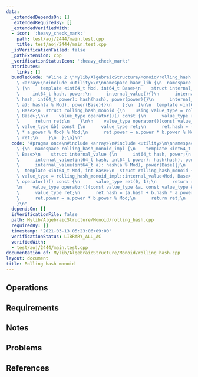 ```yaml
---
data:
  _extendedDependsOn: []
  _extendedRequiredBy: []
  _extendedVerifiedWith:
  - icon: ':heavy_check_mark:'
    path: test/aoj/2444/main.test.cpp
    title: test/aoj/2444/main.test.cpp
  _isVerificationFailed: false
  _pathExtension: cpp
  _verificationStatusIcon: ':heavy_check_mark:'
  attributes:
    links: []
  bundledCode: "#line 2 \"Mylib/AlgebraicStructure/Monoid/rolling_hash.cpp\"\n#include\
    \ <array>\n#include <utility>\n\nnamespace haar_lib {\n  namespace rolling_hash_monoid_impl\
    \ {\n    template <int64_t Mod, int64_t Base>\n    struct internal_value {\n \
    \     int64_t hash, power;\n      internal_value(){}\n      internal_value(int64_t\
    \ hash, int64_t power): hash(hash), power(power){}\n      internal_value(int64_t\
    \ a): hash(a % Mod), power(Base){}\n    };\n  }\n\n  template <int64_t Mod, int\
    \ Base>\n  struct rolling_hash_monoid {\n    using value_type = rolling_hash_monoid_impl::internal_value<Mod,\
    \ Base>;\n\n    value_type operator()() const {\n      value_type ret(0, 1);\n\
    \      return ret;\n    }\n\n    value_type operator()(const value_type &a, const\
    \ value_type &b) const {\n      value_type ret;\n      ret.hash = (a.hash + b.hash\
    \ * a.power % Mod) % Mod;\n      ret.power = a.power * b.power % Mod;\n      return\
    \ ret;\n    }\n  };\n}\n"
  code: "#pragma once\n#include <array>\n#include <utility>\n\nnamespace haar_lib\
    \ {\n  namespace rolling_hash_monoid_impl {\n    template <int64_t Mod, int64_t\
    \ Base>\n    struct internal_value {\n      int64_t hash, power;\n      internal_value(){}\n\
    \      internal_value(int64_t hash, int64_t power): hash(hash), power(power){}\n\
    \      internal_value(int64_t a): hash(a % Mod), power(Base){}\n    };\n  }\n\n\
    \  template <int64_t Mod, int Base>\n  struct rolling_hash_monoid {\n    using\
    \ value_type = rolling_hash_monoid_impl::internal_value<Mod, Base>;\n\n    value_type\
    \ operator()() const {\n      value_type ret(0, 1);\n      return ret;\n    }\n\
    \n    value_type operator()(const value_type &a, const value_type &b) const {\n\
    \      value_type ret;\n      ret.hash = (a.hash + b.hash * a.power % Mod) % Mod;\n\
    \      ret.power = a.power * b.power % Mod;\n      return ret;\n    }\n  };\n\
    }\n"
  dependsOn: []
  isVerificationFile: false
  path: Mylib/AlgebraicStructure/Monoid/rolling_hash.cpp
  requiredBy: []
  timestamp: '2021-03-13 05:23:06+09:00'
  verificationStatus: LIBRARY_ALL_AC
  verifiedWith:
  - test/aoj/2444/main.test.cpp
documentation_of: Mylib/AlgebraicStructure/Monoid/rolling_hash.cpp
layout: document
title: Rolling hash monoid
---
```


## Operations

## Requirements

## Notes

## Problems

## References
